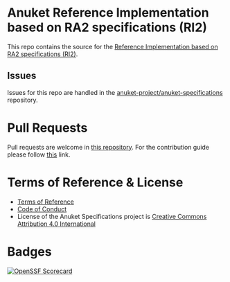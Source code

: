 # Anuket Reference Implementation based on RA2 specifications (RI2)

This repo contains the source for the
[Reference Implementation based on RA2 specifications (RI2)](https://cntt.readthedocs.io/projects/ri2/en/latest/index.html).

## Issues

Issues for this repo are handled in the
[anuket-project/anuket-specifications](https://github.com/anuket-project/anuket-specifications/issues) repository. 

# Pull Requests

Pull requests are welcome in [this repository](https://github.com/anuket-project/RI2/pulls). For the contribution guide
please follow [this](https://github.com/anuket-project/anuket-specifications/blob/master/CONTRIBUTING.rst) link.

# Terms of Reference & License

-  [Terms of Reference](https://github.com/anuket-project/anuket-specifications/blob/master/doc/GSMA_CNTT_Terms_of_Reference.pdf)
-  [Code of Conduct](https://github.com/anuket-project/anuket-specifications/blob/master/doc/CODE_OF_CONDUCT.rst)
-  License of the Anuket Specifications project is [Creative Commons Attribution 4.0 International](LICENSE)

# Badges

[![OpenSSF Scorecard](https://api.scorecard.dev/projects/github.com/anuket-project/RI2/badge)](https://scorecard.dev/viewer/?uri=github.com/anuket-project/RI2)